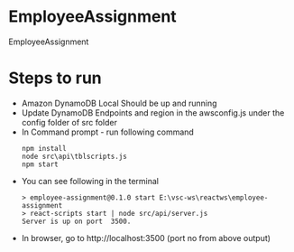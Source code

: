# EmployeeAssignment
EmployeeAssignment

# Steps to run 
  - Amazon DynamoDB Local Should be up and running
  - Update DynamoDB Endpoints and region in the awsconfig.js under the config folder of src folder
  - In Command prompt - run following command 
    ```
    npm install
    node src\api\tblscripts.js
    npm start
    ```
 - You can see following in the terminal
     ```cd
     > employee-assignment@0.1.0 start E:\vsc-ws\reactws\employee-assignment
     > react-scripts start | node src/api/server.js
     Server is up on port  3500.
     ```
- In browser, go to http://localhost:3500 (port no from above output)
